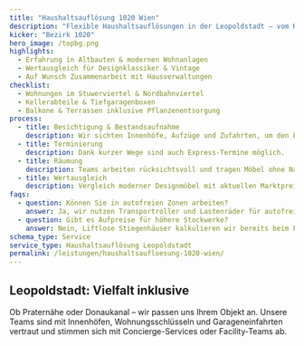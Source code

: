 ```yaml
---
title: "Haushaltsauflösung 1020 Wien"
description: "Flexible Haushaltsauflösungen in der Leopoldstadt – vom Karmeliterviertel bis zu den Donau-City-Neubauten."
kicker: "Bezirk 1020"
hero_image: /topbg.png
highlights:
  - Erfahrung in Altbauten & modernen Wohnanlagen
  - Wertausgleich für Designklassiker & Vintage
  - Auf Wunsch Zusammenarbeit mit Hausverwaltungen
checklist:
  - Wohnungen im Stuwerviertel & Nordbahnviertel
  - Kellerabteile & Tiefgaragenboxen
  - Balkone & Terrassen inklusive Pflanzenentsorgung
process:
  - title: Besichtigung & Bestandsaufnahme
    description: Wir sichten Innenhöfe, Aufzüge und Zufahrten, um den besten Ablauf zu planen.
  - title: Terminierung
    description: Dank kurzer Wege sind auch Express-Termine möglich.
  - title: Räumung
    description: Teams arbeiten rücksichts­voll und tragen Möbel ohne Nachbarschaftslärm.
  - title: Wertausgleich
    description: Vergleich moderner Designmöbel mit aktuellen Marktpreisen für faire Anrechnung.
faqs:
  - question: Können Sie in autofreien Zonen arbeiten?
    answer: Ja, wir nutzen Transportroller und Lastenräder für autofreie Bereiche wie das Nordbahnviertel.
  - question: Gibt es Aufpreise für höhere Stockwerke?
    answer: Nein, Liftlose Stiegenhäuser kalkulieren wir bereits beim Fixpreis ein.
schema_type: Service
service_type: Haushaltsauflösung Leopoldstadt
permalink: /leistungen/haushaltsaufloesung-1020-wien/
---
```

## Leopoldstadt: Vielfalt inklusive

Ob Praternähe oder Donaukanal – wir passen uns Ihrem Objekt an. Unsere Teams sind mit Innenhöfen, Wohnungsschlüsseln und Garageneinfahrten vertraut und stimmen sich mit Concierge-Services oder Facility-Teams ab.
